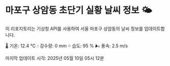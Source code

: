 
# 마포구 상암동 초단기 실황 날씨 정보 🌤️

이 리포지토리는 기상청 API를 사용하여 서울 마포구 상암동의 날씨 정보를 업데이트합니다. 

🌡️ 기온: 12.4 ℃
💧 강수량: 0 mm
💦 습도: 95 %
🌬️ 풍속: 2.5 m/s

마지막 업데이트 시각: 2025년 05월 10일 05시 12분    
